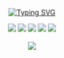<div align="center">    
<div align="center">



<a href="#"><img src="https://readme-typing-svg.herokuapp.com?font=Nunito&pause=1000&color=5C4033&background=0B0C10&center=true&vCenter=true&width=500&lines=%E2%80%9CBahkan+orang+yang+dulu+aku+kejar+mati-matian%2C+;tidak+peduli+jika+aku+mati.%E2%80%9D" alt="Typing SVG" /></a>

[![](https://img.shields.io/badge/website-808080)](https://next-alfarezyyd-profile.vercel.app)
[![](https://img.shields.io/badge/linkedin-0a66c2)](http://linkedin.com/in/alfarezyyd)
[![](https://img.shields.io/badge/gitlab-red)](https://gitlab.com/alfarezyyd)
[![](https://img.shields.io/badge/youtube-FF0000)](https://www.youtube.com/@alfarezyyd)
[![](https://img.shields.io/badge/instagram-E4405F)](https://www.instagram.com/alfarezyyyd)
<br><br>
![](https://komarev.com/ghpvc/?username=alfarezyyd&color=ff69b4&label=profile+view&abbreviated=true)
</div>
